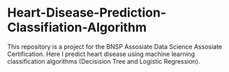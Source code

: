 # Heart-Disease-Prediction-Classifiation-Algorithm
This repository is a project for the BNSP Assosiate Data Science Assosiate Certification. Here I predict heart disease using machine learning classification algorithms (Decisision Tree and Logistic Regression).
